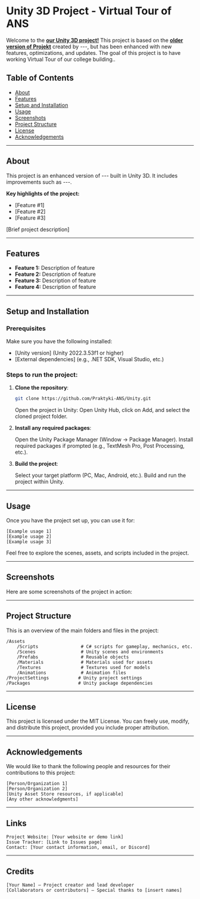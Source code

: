 # Unity 3D Project - Virtual Tour of ANS

Welcome to the <a href="https://github.com/Praktyki-ANS/Unity/blob/main/Placeholder"><strong>our Unity 3D project!</strong></a> This project is based on the <a href="https://github.com/Praktyki-ANS/Unity/blob/main/Placeholder"><strong>older version of Projekt</strong></a> created by ---, but has been enhanced with new features, optimizations, and updates. The goal of this project is to have working Virtual Tour of our college building..

## Table of Contents
- [About](#about)
- [Features](#features)
- [Setup and Installation](#setup-and-installation)
- [Usage](#usage)
- [Screenshots](#screenshots)
- [Project Structure](#project-structure)
- [License](#license)
- [Acknowledgements](#acknowledgements)

---

## About
<a id="about"></a>

This project is an enhanced version of --- built in Unity 3D. It includes improvements such as ---. 

**Key highlights of the project:**
- [Feature #1]
- [Feature #2]
- [Feature #3]

[Brief project description]

---

## Features
<a id="features"></a>

- **Feature 1:** Description of feature
- **Feature 2:** Description of feature
- **Feature 3:** Description of feature
- **Feature 4:** Description of feature

---

## Setup and Installation
<a id="setup-and-installation"></a>

### Prerequisites
Make sure you have the following installed:
- [Unity version] (Unity 2022.3.53f1 or higher)
- [External dependencies] (e.g., .NET SDK, Visual Studio, etc.)

### Steps to run the project:

1. **Clone the repository**:
   ```bash
   git clone https://github.com/Praktyki-ANS/Unity.git
   ```
   Open the project in Unity: Open Unity Hub, click on Add, and select the cloned project folder.

2. **Install any required packages**:

    Open the Unity Package Manager (Window -> Package Manager).
    Install required packages if prompted (e.g., TextMesh Pro, Post Processing, etc.).

3. **Build the project**:

    Select your target platform (PC, Mac, Android, etc.).
    Build and run the project within Unity.

---

## Usage
<a id="usage"></a>

Once you have the project set up, you can use it for:

    [Example usage 1]
    [Example usage 2]
    [Example usage 3]

Feel free to explore the scenes, assets, and scripts included in the project.

---

## Screenshots
<a id="screenshots"></a>

Here are some screenshots of the project in action:

---

## Project Structure
<a id="project-structure"></a>

This is an overview of the main folders and files in the project:
```
/Assets
    /Scripts                # C# scripts for gameplay, mechanics, etc.
    /Scenes                 # Unity scenes and environments
    /Prefabs                # Reusable objects
    /Materials              # Materials used for assets
    /Textures               # Textures used for models
    /Animations             # Animation files
/ProjectSettings           # Unity project settings
/Packages                  # Unity package dependencies
```

---

## License
<a id="license"></a>

This project is licensed under the MIT License. You can freely use, modify, and distribute this project, provided you include proper attribution.

---

## Acknowledgements
<a id="acknowledgements"></a>

We would like to thank the following people and resources for their contributions to this project:

    [Person/Organization 1]
    [Person/Organization 2]
    [Unity Asset Store resources, if applicable]
    [Any other acknowledgments]

---

## Links
<a id="links"></a>

    Project Website: [Your website or demo link]
    Issue Tracker: [Link to Issues page]
    Contact: [Your contact information, email, or Discord]

---

## Credits

    [Your Name] – Project creator and lead developer
    [Collaborators or contributors] – Special thanks to [insert names]
